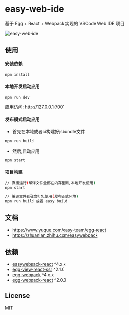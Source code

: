 # easy-web-ide

基于 Egg + React + Webpack 实现的 VSCode Web IDE 项目

![easy-web-ide](https://github.com/easy-team/easy-web-ide/blob/master/docs/images/vscode-web-ide.jpg)


## 使用

#### 安装依赖

```bash
npm install
```


#### 本地开发启动应用

```bash
npm run dev
```

应用访问: http://127.0.0.1:7001

#### 发布模式启动应用

- 首先在本地或者ci构建好jsbundle文件

```bash
npm run build 
```

- 然后,启动应用

```bash
npm start 
```


#### 项目构建

```bash
// 直接运行(编译文件全部在内存里面,本地开发使用)
npm start

// 编译文件到磁盘打包使用(发布正式环境)
npm run build 或者 easy build

```

## 文档

- https://www.yuque.com/easy-team/egg-react
- https://zhuanlan.zhihu.com/easywebpack


## 依赖

- [easywebpack-react](https://github.com/easy-team/easywebpack-react) ^4.x.x
- [egg-view-react-ssr](https://github.com/easy-team/egg-view-react-ssr) ^2.1.0
- [egg-webpack](https://github.com/easy-team/egg-webpack) ^4.x.x
- [egg-webpack-react](https://github.com/easy-team/egg-webpack-react) ^2.0.0


## License

[MIT](LICENSE)
